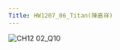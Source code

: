 ```yaml
---
Title: HW1207_06_Titan(陳嘉祥)
---
```


![CH12 02_Q10](https://github.com/user-attachments/assets/59b6f85c-9540-4fa6-bfc2-57657ceb5ad8)

